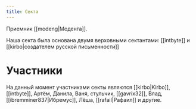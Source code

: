 ```yaml
---
title: Секта
---
```

Приемник [[modeng|Моденга]].

Наша секта была основана двумя верховными сектантами: [[intbyte]] и [[kirbo|создателем русской письменности]]

# Участники

На данный момент участниками секты являются
[[kirbo|Kirbo]], [[intbyte]], Артём, Данила, Ваня, стульчик, [[gavrix32]], Влад, [[ibremminer837|Ибремус]], Лёша, [[rafail|Рафаил]] и другие. 
